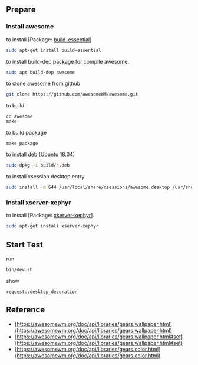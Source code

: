 
## Prepare

### Install awesome

to install [Package: [build-essential](https://packages.ubuntu.com/bionic/build-essential)]

``` sh
sudo apt-get install build-essential
```

to install build-dep package for compile awesome.

``` sh
sudo apt build-dep awesome
```

to clone awesome from github

``` sh
git clone https://github.com/awesomeWM/awesome.git
```

to build

```
cd awesome
make
```

to build package

```
make package
```

to install deb (Ubuntu 18.04)

``` sh
sudo dpkg -i build/*.deb
```

to install xsession desktop entry

```sh
sudo install -m 644 /usr/local/share/xsessions/awesome.desktop /usr/share/xsessions/awesome.desktop
```

### Install xserver-xephyr

to install [Package: [xserver-xephyr](https://packages.ubuntu.com/bionic/xserver-xephyr)].

``` sh
sudo apt-get install xserver-xephyr
```

## Start Test

run

``` sh
bin/dev.sh
```

show

```
request::desktop_decoration
```

## Reference

* [https://awesomewm.org/doc/api/libraries/gears.wallpaper.html](https://awesomewm.org/doc/api/libraries/gears.wallpaper.html)
* [https://awesomewm.org/doc/api/libraries/gears.wallpaper.html#set](https://awesomewm.org/doc/api/libraries/gears.wallpaper.html#set)
* [https://awesomewm.org/doc/api/libraries/gears.color.html](https://awesomewm.org/doc/api/libraries/gears.color.html)
